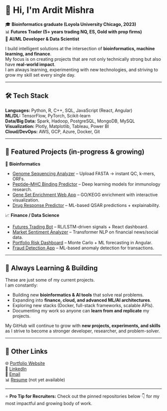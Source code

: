 # 👋 Hi, I'm Ardit Mishra  

🎓 **Bioinformatics graduate (Loyola University Chicago, 2023)**  
📊 **Futures Trader (5+ years trading NQ, ES, Gold with prop firms)**  
🤖 **AI/ML Developer & Data Scientist**  

I build intelligent solutions at the intersection of **bioinformatics, machine learning, and finance**.  
My focus is on creating projects that are not only technically strong but also have **real-world impact**.  
I am always learning, experimenting with new technologies, and striving to grow my skill set every single day.

---

## 🛠️ Tech Stack  

**Languages:** Python, R, C++, SQL, JavaScript (React, Angular)  
**ML/DL:** TensorFlow, PyTorch, Scikit-learn  
**Data/Big Data:** Spark, Hadoop, PostgreSQL, MongoDB, MySQL  
**Visualization:** Plotly, Matplotlib, Tableau, Power BI  
**Cloud/DevOps:** AWS, GCP, Azure, Docker, Git  

---

## 🚀 Featured Projects (in-progress & growing)  

🔬 **Bioinformatics**  
- [Genome Sequencing Analyzer](https://github.com/Ardit-Mishra/genome-sequencing-analyzer) – Upload FASTA → instant QC, k-mers, ORFs.  
- [Peptide–MHC Binding Predictor](https://github.com/Ardit-Mishra/peptide-mhc-binding-predictor) – Deep learning models for immunology research.  
- [Gene Set Enrichment Web App](https://github.com/Ardit-Mishra/gene-set-enrichment-app) – GO/KEGG enrichment with interactive visualization.  
- [Drug Response Predictor](https://github.com/Ardit-Mishra/drug-response-predictor) – ML-based QSAR predictions + explainability.  

📈 **Finance / Data Science**  
- [Futures Trading Bot](https://github.com/Ardit-Mishra/futures-trading-bot) – RL/LSTM-driven signals + React dashboard.  
- [Market Sentiment Analyzer](https://github.com/Ardit-Mishra/market-sentiment-analyzer) – Transformer NLP on financial news/social data.  
- [Portfolio Risk Dashboard](https://github.com/Ardit-Mishra/portfolio-risk-dashboard) – Monte Carlo + ML forecasting in Angular.  
- [Fraud Detection App](https://github.com/Ardit-Mishra/fraud-detection-app) – ML-based anomaly detection for transactions.  

---

## 🌱 Always Learning & Building  
These are just some of my current projects.  
I am constantly:  
- Building new **bioinformatics & AI tools** that solve real problems.  
- Expanding into **finance, cloud, and advanced ML/AI architectures**.  
- Exploring new stacks (Docker, full-stack frameworks, scalable APIs).  
- Documenting my work so anyone can **learn from and replicate** my projects.  

My GitHub will continue to grow with **new projects, experiments, and skills** as I strive to become a stronger developer, researcher, and problem-solver.

---

## 📂 Other Links  
🌐 [Portfolio Website](https://arditmishra.com)  
💼 [LinkedIn](https://linkedin.com/in/ardit-mishra)  
📧 [Email](mailto:amishra7599@gmail.com)  
📊 [Resume](.pdf) (not yet available)

---
⭐️ **Pro Tip for Recruiters:** Check out the pinned repositories below 👇 for my most impactful and growing body of work.

